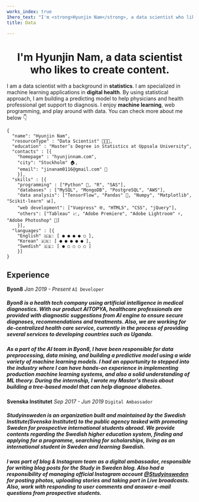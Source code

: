 ```yaml
---
works_index: true
1hero_text: "I'm <strong>Hyunjin Nam</strong>, a data scientist who likes to create content."
title: Data

---
```



<h1 align="center"> I'm <strong>Hyunjin Nam</strong>, a data scientist who likes to create content. </h1>


I am a data scientist with a background in <strong>statistics</strong>. I am specialized in machine learning applications in <strong>digital health</strong>. By using statistical approach, I am building a predicting model to help physicians and health professional get support to diagnosis. I enjoy <strong>machine learning</strong>, web programming, and play around with data. You can check more about me below 👇



    {
      "name": "Hyunjin Nam", 
      "resourceType" : "Data Scientist" 👩🏻‍💻,
      "education" : "Master’s Degree in Statistics at Uppsala University",
      "contacts" : [{ 
        "homepage" : "hyunjinnam.com",
        "city": "Stockholm" 🏠,
        "email": "jinanam0116@gmail.com" 💌
        }],
      "skills" : [{
        "programming" : ["Python" 🐍, "R", "SAS"],
        "databases" : ["MySQL", "MongoDB", "PostgreSQL", "AWS"],
        "data analysis": ["TensorFlow", "Pandas" 🐼, "Numpy", "Matplotlib", "Scikit-learn" 📊],
        "web development": ["Vuepress" 🌐, "HTML5", "CSS", "jQuery"],
        "others": ["Tableau" 📈, "Adobe Premiere", "Adobe Lightroom" ⚡, "Adobe Photoshop" 📸]
        }],
      "languages" : [{
        "English" 🇬🇧: [ ● ● ● ● ○ ],
        "Korean" 🇰🇷: [ ● ● ● ● ● ],
        "Swedish" 🇸🇪: [ ● ○ ○ ○ ○ ]
        }]
    }



## Experience
 **Byon8** *Jan 2019 - Present* 
 `AI Developer`
 ##### Byon8 is a health tech company using artificial intelligence in medical diagnostics. With our product AITOPYA, healthcare professionals are provided with diagnostic suggestions from AI engine to ensure secure diagnoses, recommendations and treatments. Also, we are working for de-centralized health care service, currently in the process of providing several services to developing countries such as Uganda.

##### As a part of the AI team in Byon8, I have been responsible for data preprocessing, data mining, and building a predictive model using a wide variety of machine learning models. I had an opportunity to stepped into the industry where I can have hands-on experience in implementing production machine learning systems, and also a solid understanding of ML theory. During the internship, I wrote my Master's thesis about building a tree-based model that can help diagnose diabetes.

**Svenska Institutet**  *Sep 2017 - Jun 2019* 
`Digital Ambassador`
##### Studyinsweden is an organization built and maintained by the Swedish Institute(Svenska Institutet) to the public agency tasked with promoting Sweden for prospective international students abroad. We provide contents regarding the Swedish higher education system, finding and applying for a programme, searching for scholarships, living as an international student in Sweden and learning Swedish.




##### I was part of blog & Instagram team as a digital ambassador, responsible for writing blog posts for the Study in Sweden blog. Also had a responsibility of managing official Instagram account [@Studyinsweden](https://www.instagram.com/studyinsweden) for posting photos, uploading stories and taking part in Live broadcasts. Also, work with responding to user comments and answer e-mail questions from prospective students.




<Hero :text="$page.frontmatter.hero_text" />
<WorksList />


